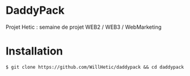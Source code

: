 # DaddyPack

Projet Hetic : semaine de projet WEB2 / WEB3 / WebMarketing

# Installation 

    $ git clone https://github.com/WillHetic/daddypack && cd daddypack
